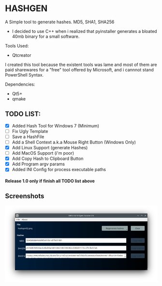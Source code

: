 # HASHGEN 
A Simple tool to generate hashes. MD5, SHA1, SHA256

- I decided to use C++ when i realized that pyinstaller generates a bloated 40mb binary for a small software.


Tools Used: 
- Qtcreator

I created this tool because the existent tools was lame and most of them are  paid sharewares for a "free" tool offered by Microsoft, and i cannnot stand PowerShell Syntax.



Dependencies:
- Qt5+
- qmake


## TODO LIST:
- [x] Added Hash Tool for Windows 7 (Minimum)
- [ ] Fix Ugly Template
- [ ] Save a HashFile 
- [ ] Add a Shell Context a.k.a Mouse Right Button (Windows Only)
- [x] Add Linux Support (generate Hashes)
- [ ] Add MacOS Support (i'm poor)
- [x] Add Copy Hash to Clipboard Button
- [x] Add Program argv params
- [x] Added INI Config for process executable paths

#### Release 1.0 only if finish all TODO list above

## Screenshots

![Hash Gen Linux](hashgen_linux.png)

